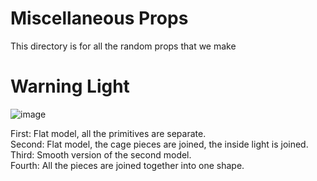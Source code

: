 # Miscellaneous Props

This directory is for all the random props that we make

# Warning Light

![image](https://user-images.githubusercontent.com/55854294/125956461-25d23671-d444-442c-8e60-783653099a5c.png)

First: Flat model, all the primitives are separate.  
Second: Flat model, the cage pieces are joined, the inside light is joined.  
Third: Smooth version of the second model.  
Fourth: All the pieces are joined together into one shape.  
